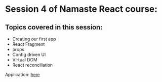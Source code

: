 # Session 4 of Namaste React course:

## Topics covered in this session:

- Creating our first app
- React Fragment
- props
- Config driven UI
- Virtual DOM
- React reconciliation

Application: [here](https://hilarious-crumble-916bc6.netlify.app/)